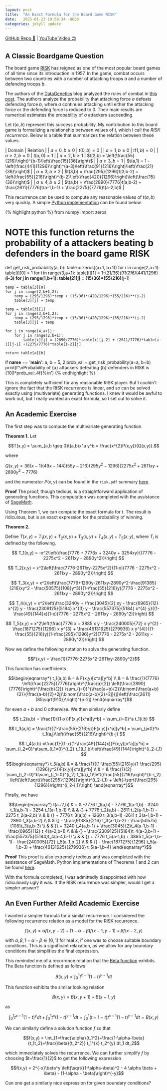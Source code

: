 ```yaml
---
layout: post
title:  "An Exact Formula for the Board Game RISK"
date:   2025-01-23 19:58:34 -0600
categories: jekyll update
---
```


[GitHub Repo 👾](https://github.com/JackHanke/risk) | [YouTube Video 📺](https://www.youtube.com/watch?v=U442pGuUVhY)

## A Classic Boardgame Question

The board game [RISK](https://en.wikipedia.org/wiki/Risk_(game)) has reigned as one of the most popular board games of all time since its introduction in 1957. In the game, combat occurs between two countries with a number of attacking troops $a$ and a number of defending troops $b$. 

The authors of the [DataGenetics](http://datagenetics.com/index.html) blog analyzed the rules of combat in [this post](http://datagenetics.com/blog/november22011/index.html). The authors analyze the probability that attacking force $a$ defeats defending force $b$, where $a$ continues attacking until either the attacking force or the defending force is reduced to $0$. Their main results are numerical estimates the probability of $a$ attackers succeeding. 

Let $t(a,b)$ represent this success probability. My contribution to this board game is formalizing a relationship between values of $t$, which I call the *RISK recurrence*. Below is a table that summarizes the relation between these values. 

| Domain | Relation |
| $a=0,b \geq 0$ | $t(0,b) = 0$ |
| $a=1,b \geq 0$ | $t(1,b) = 0$ |
| $a \geq 2,b=0$ | $t(a,0) = 1$ |
| $a=2,b \geq 1$ | $t(2,b) = \left(\frac{55}{216}\right)^{b-1}\left(\frac{15}{36}\right)$ |
| $a \geq 3,b=1$ | $t(a,1) = 1 - \left(\frac{441}{1296}\right)^{a-3}\left(\frac{91}{216}\right)\left(\frac{21}{36}\right)$ |
| $a=3,b \geq 2$ | $t(3,b) = \frac{295}{1296}t(3,b-2) + \left(\frac{55}{216}\right)^{b-2}\left(\frac{420}{1296}\right)\left(\frac{15}{36}\right)$ |
| $a \geq 4,b \geq 2$ | $t(a,b) = \frac{2890}{7776}t(a,b-2) + \frac{2611}{7776}t(a-1,b-1) + \frac{2275}{7776}t(a-2,b)$ |

This recurrence can be used to compute any reasonable values of $t(a,b)$ very quickly. A simple [Python implementation](https://github.com/JackHanke/risk/blob/main/risk.py) can be found below. 

{% highlight python %}
from numpy import zeros

# NOTE this function returns the probability of a attackers beating b defenders in the board game RISK
def get_risk_probability(a, b):
    table = zeros((a+1, b+1))
    for i in range(2,a+1): table[i][0] = 1
    for i in range(3,a+1): table[i][1] = 1-(21/36)*(91/216)*(441/1296)**(i-3)
    for j in range(1,b+1): table[2][j] = (15/36)*(55/216)**(j-1)

    temp = table[3][0]
    for j in range(2,b+1,2): 
        temp = (295/1296)*temp + (15/36)*(420/1296)*(55/216)**(j-2)
        table[3][j] = temp

    temp = table[3][1]
    for j in range(3,b+1,2): 
        temp = (295/1296)*temp + (15/36)*(420/1296)*(55/216)**(j-2)
        table[3][j] = temp

    for i in range(4,a+1):
        for j in range(2,b+1):
            table[i][j] = (2890/7776)*table[i][j-2] + (2611/7776)*table[i-1][j-1] +(2275/7776)*table[i-2][j]

    return table[a][b]

if __name__ == '__main__':
    a, b = 5, 2
    prob_val = get_risk_probability(a=a, b=b)
    print(f'\nProbability of {a} attackers defeating {b} defenders in RISK is {100*prob_val:.4f}%\n')
{% endhighlight %}

This is completely sufficient for any reasonable RISK player. But I couldn't ignore the fact that the RISK recurrence is linear, and so can be solved exactly using (multivariate) generating functions. I knew it would be awful to work out, but I really wanted an exact formula, so I set out to solve it.

## An Academic Exercise

The first step was to compute the multivariate generating function.

**Theorem 1.** Let

$$T(x,y) = \sum_{a,b \geq 0}t(a,b)x^a y^b = \frac{x^{2}P(x,y)}{Q(x,y)}.$$

where

$Q(x,y) = 36 (x - 1)(49 x - 144)(55 y - 216)(295 y^{2} - 1296)(2275 x^{2} + 2611 x y + 2890 y^{2} - 7776)$

and the numerator $P(x,y)$ can be found in the `risk.pdf` summary [here](https://github.com/JackHanke/risk/blob/main/writeup/risk.pdf).

**Proof** The proof, though tedious, is a straightforward application of generating functions. This computation was completed with the assistance of [SageMath](https://www.sagemath.org/).

Using Theorem 1, we can compute the exact formula for $t$. The result is ridiculous, but is an exact expression for the probability of winning. 

**Theorem 2.**

Define $T(x,y) = T_1(x,y) + T_2(x,y) + T_3(x,y) + T_4(x,y) + T_5(x,y)$, where $T_i$ is defined by the following.

$$ T_1(x,y) = -x^2\left(\frac{7776 + 7776x + 3240y + 3254xy}{(7776 - 2275x^2 - 2611xy - 2890y^2)}\right) $$

$$ T_2(x,y) = x^2\left(\frac{7776-2611xy-2275x^2}{(1-x)(7776 - 2275x^2 - 2611xy - 2890y^2)}\right) $$

$$ T_3(x,y) = x^2\left(\frac{7776+1260y-2611xy-2890y^2-\frac{91385}{216}xy^2 - \frac{50575}{108}y^3}{(1-\frac{55}{216}y)(7776 - 2275x^2 - 2611xy - 2890y^2)}\right) $$

$$ T_4(x,y) = x^2\left(\frac{3240y + \frac{3045}{2} xy - \frac{6965}{12} x^{2} y - \frac{2309125}{5184} x^{3} y - \frac{557375}{5184} x^{4} y}{(1-\frac{49}{144}x)(1-x)(7776 - 2275x^2 - 2611xy - 2890y^2)}\right) $$

$$ T_5(x,y) = x^2\left(\frac{7776 x + 3885 x y - \frac{240005}{72} x y^{2} - \frac{1871275}{1296} x y^{3} + \frac{46131625}{279936} x y^{4}}{(1-\frac{55}{216}y)(1-\frac{295}{1296}y^2)(7776 - 2275x^2 - 2611xy - 2890y^2)}\right) $$

Now we define the following notation to solve the generating function.

$$F(x,y) = \frac{1}{7776-2275x^2-2611xy-2890y^2}$$

This function has coefficients 

$$\begin{eqnarray*}
t_1(a,b) & = & F(x,y)[x^a][y^b] \\
         & = & \frac{1}{7776} \left(\frac{2275}{7776}\right)^{\frac{a}{2}} \left(\frac{2890}{7776}\right)^{\frac{b}{2}} \sum_{j=0}^{\frac{a+b}{2}}\binom{\frac{a+b}{2}}{\frac{a-b}{2}+2j}\binom{\frac{a-b}{2}+2j}{j}\left(\frac{2611}{85\sqrt{910}}\right)^{b-2j}
\end{eqnarray*}$$

for even $a+b$ and $0$ otherwise. We then similarly define

$$ t_2(a,b) = \frac{1}{(1-x)}F(x,y)[x^a][y^b] = \sum_{i=0}^a t_1(i,b) $$

$$ t_3(a,b) = \frac{1}{(1-\frac{55}{216}y)}F(x,y)[x^a][y^b] = \sum_{j=0}^b t_1(a,j)\left(\frac{55}{216}\right)^{b-j} $$

$$ t_4(a,b) =\frac{1}{(1-x)(1-\frac{49}{144}x)}F(x,y)[x^a][y^b] = \sum_{i_2=0}^a\sum_{i_1=0}^{i_2} t_1(i_1,b)\left(\frac{49}{144}\right)^{i_2-i_1} $$

$$\begin{eqnarray*}
t_5(a,b) & = & \frac{1}{(1-\frac{55}{216}y)(1-\frac{295}{1296}y^2)}F(x,y)[x^a][y^b] \\
         & = & \frac{1}{2} \sum_{i_2=0}^b\sum_{i_1=0}^{i_2} t_1(a,i_1)\left(\frac{55}{216}\right)^{b-i_2} \left(\left(\sqrt{\frac{295}{1296}}\right)^{i_2-i_1} + \left(-\sqrt{\frac{295}{1296}}\right)^{i_2-i_1}\right)
\end{eqnarray*}$$

Finally, we have

$$\begin{eqnarray*}
t(a+2,b) & = & -7776 t_1(a,b) - 7776t_1(a-1,b) - 3240 t_1(a,b-1) - 3254 t_1(a-1,b-1) \\
& & {} + 7776 t_2(a,b) - 2611 t_2(a-1,b-1) - 2275 t_2(a-2,b) \\
& & {} + 7776 t_3(a,b) + 1260 t_3(a,b-1) -2611 t_3(a-1,b-1) - 2890 t_3(a,b-2) \\
& & {} - \frac{91385}{216} t_3(a-1,b-2) - \frac{50575}{108}t_3(a,b-3) \\
& & {} + 3240 t_4(a,b-1) + \frac{3045}{2}t_4(a-1,b-1) -  \frac{6965}{12} t_4(a-2,b-1) \\
& & {} - \frac{2309125}{5184}t_4(a-3,b-1) -\frac{557375}{5184}t_4(a-4,b-1) \\
& & {} + 7776 t_5(a-1,b) + 3885 t_5(a-1,b-1) - \frac{240005}{72} t_5(a-1,b-2) \\
& & {} - \frac{1871275}{1296} t_5(a-1,b-3) + \frac{46131625}{279936} t_5(a-1,b-4) 
\end{eqnarray*}$$

**Proof** This proof is also extremely tedious and was completed with the assistance of SageMath. Python implementations of Theorems 1 and 2 can be found [here](https://github.com/JackHanke/risk/blob/main/risky.ipynb).

With the formula completed, I was admittedly disappointed with how ridiculously ugly it was. If the RISK recurrence was simpler, would I get a simpler answer?

## An Even Further Afeild Academic Exercise

I wanted a simpler formula for a similar recurrence. I considered the following recurrence relation as a model for the RISK recurrence.

$$f(x,y) = \alpha f(x,y-2) + (1 - \alpha - \beta)f(x-1,y-1) + \beta f(x-2,y)$$

with $\alpha, \beta, 1-\alpha-\beta \in [0,1]$ for real $x$, if one was to choose suitable boundary conditions. This is a significant relaxation, as we allow for any boundary conditions that simplifies the final expression.

This reminded me of a recurrence relation that the [Beta function](https://en.wikipedia.org/wiki/Beta_function) exhibits. The Beta function is defined as follows

$$B(x,y) = \int_{0}^{1} t^{x-1}(1-t)^{y-1}dt$$

This function exhibits the similar looking relation 

$$B(x,y) = B(x,y+1) + B(x+1,y)$$

as

$$\int_{0}^{1} t^{x-1}(1-t)^{y}dt + \int_{0}^{1} t^{x}(1-t)^{y-1}dt = \int_{0}^{1} (t+1-t) t^{x-1}(1-t)^{y-1}dt = B(x,y)$$

We can similarly define a solution function $f$ so that 

$$f(x,y) = \int_{1=\frac{\alpha}{t_1^2}+\frac{1-\alpha-\beta}{t_1t_2}+\frac{\beta}{t_2^2}} t_1^{x} t_2^{y} dt_1 dt_2$$

which immediately solves the recurrence. We can further simplify $f$ by choosing $t=\frac{1}{2}$ to get the following expression

$$f(x,y) = 2^{-x}\beta^y \left(\sqrt{(1-\alpha-\beta)^2 - 4 \alpha \beta + \beta} - (1-\alpha - \beta)\right)^{-y}$$

Can one get a similarly nice expression for given boundary conditions?
